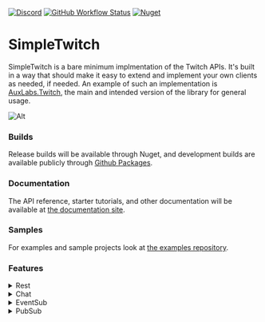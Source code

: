 [![Discord](https://discordapp.com/api/guilds/257698577894080512/widget.png)](https://discord.gg/yd8x2wM) 
[![GitHub Workflow Status](https://img.shields.io/github/actions/workflow/status/AuxLabs/SimpleTwitch/main.yml?logo=github)](https://github.com/AuxLabs/SimpleTwitch/actions/workflows/main.yml)
[![Nuget](https://img.shields.io/nuget/v/AuxLabs.SimpleTwitch?logo=nuget)]()

# SimpleTwitch

SimpleTwitch is a bare minimum implmentation of the Twitch APIs. It's built in a way that should make it easy to extend and implement your own clients as needed, if needed. An example of such an implementation is [AuxLabs.Twitch](https://github.com/AuxLabs/Twitch), the main and intended version of the library for general usage.

![Alt](https://repobeats.axiom.co/api/embed/acf35d86a762b5cebeda64f3907597676d78a84c.svg "Repobeats analytics image")

### Builds

Release builds will be available through Nuget, and development builds are available publicly through [Github Packages](https://github.com/orgs/AuxLabs/packages?repo_name=SimpleTwitch).

### Documentation

The API reference, starter tutorials, and other documentation will be available at [the documentation site](https://docs.auxlabs.org/SimpleTwitch/).

### Samples

For examples and sample projects look at [the examples repository](https://github.com/AuxLabs/SimpleTwitch-Examples).

### Features
<details>
  <summary>Rest</summary>
    
- [x] Global ratelimit handling
- [ ] Unique endpoint ratelimit handling
- [x] Check arguments for validity before requests
- [x] Scope confirmation before requests
- [ ] Automatic token refresh
- [x] Ability to implement a custom ratelimiter
- [x] Ability to specify a custom rest api url
- [ ] All endpoint categories progress
  - [x] 5/5 Identity
  - [x] 1/1 Ads
  - [x] 2/2 Analytics
  - [x] 3/3 Bits
  - [x] 3/3 Channels
  - [x] 6/6 Channel Points
  - [x] 2/2 Charity
  - [x] 12/12 Chat
  - [x] 2/2 Clips
  - [x] 4/4 Entitlements
  - [ ] 0/12 Extensions
  - [x] 3/3 EventSub
  - [x] 2/2 Games
  - [x] 1/1 Goals
  - [x] 1/1 Hype Trains
  - [x] 19/19 Moderation
  - [x] 3/3 Polls
  - [x] 3/3 Predictions
  - [x] 2/2 Raids
  - [ ] 0/6 Schedule
  - [x] 2/2 Search
  - [x] 3/3 Music
  - [x] 5/5 Streams
  - [x] 2/2 Subscriptions
  - [x] 2/2 Teams
  - [x] 9/9 Users
  - [x] 2/2 Videos
  - [x] 1/1 Whispers
</details>

<details>
  <summary>Chat</summary>

- [ ] Ratelimit handling
- [x] Automatic heartbeat
- [x] Automatic reconnection
- [x] Auto-detect unhandled tags
- [x] Provide a custom irc serializer
- [x] Connect to a custom websocket chat url
- [x] Authenticate anonymously
- [x] Handle all available events
  - [x] Capability Acknowledged
  - [x] Capability Denied
  - [x] Chat Cleared
  - [x] Message Deleted
  - [x] Global User State
  - [x] Notice Received
  - [x] Message Received
  - [x] Room State Received
  - [x] User Notice Received
  - [x] User State Received
  - [x] Whisper Received
  - [x] Channel Joined
  - [x] Channel Left
  - [x] Names Received
    
</details>

<details>
  <summary>EventSub</summary>

- [x] Subscribe/Unsubscribe/View subscriptions through Rest client
- [ ] Ratelimits and Subscription Costs
- [x] WebSocket client
- [ ] WebHook client
- [ ] Automatic heartbeat
- [x] Automatic reconnection
- [ ] Handle all available events
  - [ ] Followers
  - [ ] Subscriptions
  - [ ] Bits Cheered
  - [ ] Raids
  - [ ] User Banned
  - [ ] User Unbanned
  - [ ] Moderators
  - [ ] Rewards
  - [ ] Redemptions
  - [ ] Polls
  - [ ] Predictions
  - [ ] Charity Donations
  - [ ] Charity Campaigns
  - [ ] Drops Entitlements
  - [ ] Extension Bits Transactions
  - [ ] Goals
  - [ ] Hype Trains
  - [ ] Shield Mode
  - [ ] Shoutouts
  - [ ] Stream Status
  - [ ] Authorization Granted/Revoked
  - [ ] User Updated
    
    
</details>

<details>
  <summary>PubSub</summary>

- [ ] Ratelimits
- [ ] Automatic heartbeat
- [ ] Automatic reconnection
- [ ] Handle all available events
  - [ ] Bits
  - [ ] Bist Badge Unlocks
  - [ ] Channel Point Redemptions
  - [ ] Channel Subscriptions
  - [ ] Automod Queue
  - [ ] Moderator Actions
  - [ ] Low Trust User Status
  - [ ] Mdoerator Notifications
  - [ ] Whispers
    
</details>
